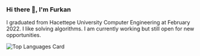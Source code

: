### Hi there 👋, I'm Furkan

I graduated from Hacettepe University Computer Engineering at February 2022. I like solving algorithms. I am currently working but still open for new opportunities.

<!--
**karadeli98/karadeli98** is a ✨ _special_ ✨ repository because its `README.md` (this file) appears on your GitHub profile.

Here are some ideas to get you started:

- 🔭 I’m currently working on ...
- 🌱 I’m currently learning ...
- 👯 I’m looking to collaborate on ...
- 🤔 I’m looking for help with ...
- 💬 Ask me about ...
- 📫 How to reach me: ...![java](https://user-images.githubusercontent.com/52397593/154852324-52e4c1fb-7734-45f6-b690-821590c58194.svg)

- 😄 Pronouns: ...
- ⚡ Fun fact: ...
-->
![Top Languages Card](https://github-readme-stats.vercel.app/api/top-langs/?username=karadeli98&layout=compact)

